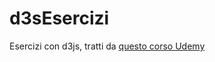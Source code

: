 # d3sEsercizi
Esercizi con d3js, tratti da [questo corso Udemy](https://www.udemy.com/course/learn-d3js-for-data-visualization)
